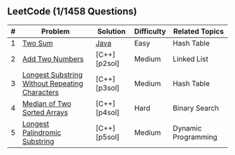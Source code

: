 ## LeetCode (1/1458 Questions)
| # | Problem | Solution | Difficulty | Related Topics |
|---| ------- | -------- | ---------- | -------------- |
|1|[Two Sum][p1]                                                   |[Java][p1sol]    |Easy         |Hash Table
|2|[Add Two Numbers][p2]                                           |[C++][p2sol]     |Medium       |Linked List
|3|[Longest Substring Without Repeating Characters][p3]            |[C++][p3sol]     |Medium       |Hash Table
|4|[Median of Two Sorted Arrays][p4]                               |[C++][p4sol]     |Hard         |Binary Search
|5|[Longest Palindromic Substring][p5]                             |[C++][p5sol]     |Medium       |Dynamic Programming

[p1]: https://leetcode.com/problems/two-sum/
[p1sol]: /1.%20Two%20Sum.md
[p2]: https://leetcode.com/problems/add-two-numbers/
[p3]: https://leetcode.com/problems/longest-substring-without-repeating-characters/

[p4]: https://leetcode.com/problems/median-of-two-sorted-arrays/

[p5]: https://leetcode.com/problems/longest-palindromic-substring/

